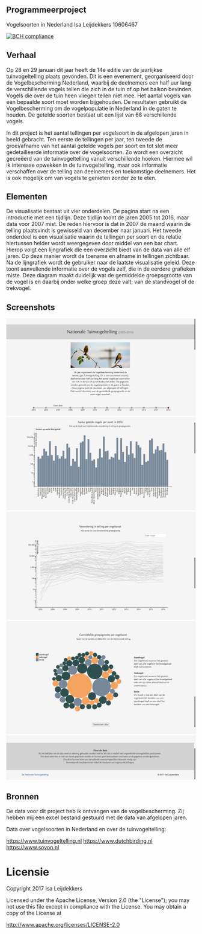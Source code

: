 ## Programmeerproject

Vogelsoorten in Nederland
Isa Leijdekkers
10606467

[![BCH compliance](https://bettercodehub.com/edge/badge/isaleijdekkers/Programmeerproject)](https://bettercodehub.com)

## Verhaal

Op 28 en 29 januari dit jaar heeft de 14e editie van de jaarlijkse tuinvogeltelling plaats gevonden. Dit is een evenement, georganiseerd door de Vogelbescherming Nederland, waarbij de deelnemers een half uur lang de verschillende vogels tellen die zich in de tuin of op het balkon bevinden. Vogels die over de tuin heen vliegen tellen niet mee. Het aantal vogels van een bepaalde soort moet worden bijgehouden. De resultaten gebruikt de Vogelbescherming om de vogelpopulatie in Nederland in de gaten te houden. De getelde soorten bestaat uit een lijst van 68 verschillende vogels.

In dit project is het aantal tellingen per vogelsoort in de afgelopen jaren in beeld gebracht. Ten eerste de tellingen per jaar, ten tweede de groei/afname van het aantal getelde vogels per soort en tot slot meer gedetailleerde informatie over de vogelsoorten. Zo wordt een overzicht gecreëerd van de tuinvogeltelling vanuit verschillende hoeken. Hiermee wil ik interesse opwekken in de tuinvogeltelling, maar ook informatie verschaffen over de telling aan deelnemers en toekomstige deelnemers. Het is ook mogelijk om van vogels te genieten zonder ze te eten.

## Elementen

De visualisatie bestaat uit vier onderdelen. De pagina start na een introductie met een tijdlijn. Deze tijdlijn toont de jaren 2005 tot 2016, maar data voor 2007 mist. De reden hiervoor is dat in 2007 de maand waarin de telling plaatsvindt is gewisseld van december naar januari. Het tweede onderdeel is een visualisatie waarin de tellingen per soort en de relatie hiertussen helder wordt weergegeven door middel van een bar chart. Hierop volgt een lijngrafiek die een overzicht biedt van de data van alle elf jaren. Op deze manier wordt de toename en afname in tellingen zichtbaar.
Na de lijngrafiek wordt de gebruiker naar de laatste visualisatie geleid. Deze toont aanvullende informatie over de vogels zelf, die in de eerdere grafieken miste. Deze diagram maakt duidelijk wat de gemiddelde groepsgrootte van de vogel is en daarbij onder welke groep deze valt; van de standvogel of de trekvogel.

## Screenshots

![](doc/screenshot1.png)
![](doc/screenshot2.png)
![](doc/screenshot3.png)
![](doc/screenshot4.png)
![](doc/screenshot5.png)

## Bronnen

De data voor dit project heb ik ontvangen van de vogelbescherming. Zij hebben mij een excel bestand gestuurd met de data van afgelopen jaren.

Data over vogelsoorten in Nederland en over de tuinvogeltelling:

https://www.tuinvogeltelling.nl
https://www.dutchbirding.nl
https://www.sovon.nl

# Licensie

Copyright 2017 Isa Leijdekkers

Licensed under the Apache License, Version 2.0 (the "License");
you may not use this file except in compliance with the License.
You may obtain a copy of the License at

http://www.apache.org/licenses/LICENSE-2.0
